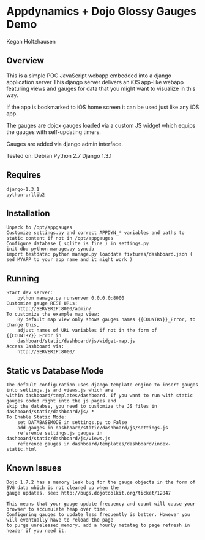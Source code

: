 Appdynamics + Dojo Glossy Gauges Demo
================================
Kegan Holtzhausen

Overview
-------------------------
This is a simple POC JavaScript webapp embedded into a django application server
This django server delivers an iOS app-like webapp featuring views and gauges for 
data that you might want to visualize in this way.

If the app is bookmarked to iOS home screen it can be used just like any iOS app.

The gauges are dojox gauges loaded via a custom JS widget which equips the gauges
with self-updating timers.

Gauges are added via django admin interface. 

Tested on:
	Debian
	Python 2.7
	Django 1.3.1

Requires
-------------------------
	django-1.3.1
	python-urllib2

Installation
-------------------------
	Unpack to /opt/appgauges
	Customize settings.py and correct APPDYN_* variables and paths to static content if not in /opt/appgauges
	Configure database ( sqlite is fine ) in settings.py
	init db: python manage.py syncdb
	import testdata: python manage.py loaddata fixtures/dashboard.json ( sed MYAPP to your app name and it might work )

Running
-------------------------
	Start dev server:
		python manage.py runserver 0.0.0.0:8000
	Customize gauge REST URLs:
		http://SERVERIP:8000/admin/
	To customize the example map view:
		By default map view only shows gauges names {{COUNTRY}}_Error, to change this,
		adjust names of URL variables if not in the form of {{COUNTRY}}_Error in
		dashboard/static/dashboard/js/widget-map.js
	Access Dashboard via:
		http://SERVERIP:8000/

Static vs Database Mode
-------------------------
	The default configuration uses django template engine to insert gauges into settings.js and views.js which are
	within dashboard/templates/dashboard. If you want to run with static gauges coded right into the js pages and 
	skip the databse, you need to customize the JS files in dashboard/static/dashboard/js/ *
	To Enable Static Mode:
		set DATABASEMODE in settings.py to False
		add gauges in dashboard/static/dashboard/js/settings.js 
		reference settings.js gauges in dashboard/static/dashboard/js/views.js
		reference gauges in dashboard/templates/dashboard/index-static.html

Known Issues
-------------------------
	Dojo 1.7.2 has a memory leak bug for the gauge objects in the form of SVG data which is not cleaned up when the 
	gauge updates. see: http://bugs.dojotoolkit.org/ticket/12847

	This means that your gauge update frequency and count will cause your browser to accumulate heap over time. 
	Configuring gauges to update less frequently is better. However you will eventually have to reload the page 
	to purge unreleased memory. add a hourly metatag to page refresh in header if you need it.
